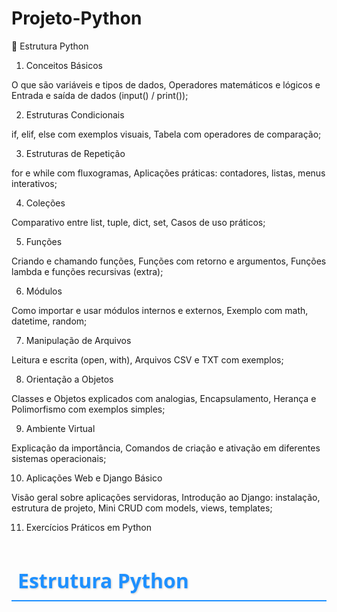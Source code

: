 # Projeto-Python

📘 Estrutura Python

1. Conceitos Básicos

O que são variáveis e tipos de dados, Operadores matemáticos e lógicos e Entrada e saída de dados (input() / print());

2. Estruturas Condicionais
   
if, elif, else com exemplos visuais, Tabela com operadores de comparação;

3. Estruturas de Repetição

for e while com fluxogramas, Aplicações práticas: contadores, listas, menus interativos;

4. Coleções
   
Comparativo entre list, tuple, dict, set, Casos de uso práticos;

5. Funções
   
Criando e chamando funções, Funções com retorno e argumentos, Funções lambda e funções recursivas (extra);

6. Módulos

Como importar e usar módulos internos e externos, Exemplo com math, datetime, random;

7. Manipulação de Arquivos

Leitura e escrita (open, with), Arquivos CSV e TXT com exemplos;

8. Orientação a Objetos

Classes e Objetos explicados com analogias, Encapsulamento, Herança e Polimorfismo com exemplos simples;

9. Ambiente Virtual
   
Explicação da importância, Comandos de criação e ativação em diferentes sistemas operacionais;

10. Aplicações Web e Django Básico

Visão geral sobre aplicações servidoras, Introdução ao Django: instalação, estrutura de projeto, Mini CRUD com models, views, templates;

11. Exercícios Práticos em Python

<h1 class="titulo">Estrutura Python</h1>

<style>
  .titulo {
    color: #1E90FF;
    font-size: 32px;
    font-family: 'Segoe UI', sans-serif;
    font-weight: bold;
    text-shadow: 1px 1px 3px #ccc;
    padding: 10px;
    border-bottom: 2px solid #1E90FF;
  }
</style>

